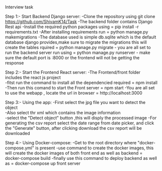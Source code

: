 Interview task


Step 1:- Start Backend Django server:
	-Clone the repository using git clone https://github.com/ShivamK14/Task
	-The backend folder contains Django Rest api
	-Install the required python packages using  =                pip install -r requirements.txt
	-After installing requirements run           =                python manage.py makemigrations
	-The database used is simple db.sqlite which 
	 is the default database django provides,make sure to migrate
	 the migrations this will create the tables rquired    =      python manage.py migrate
	- you are all set to run the backend server  run using =      python manage.py runserver
	- make sure the default port is :8000 or the frontend 
	  will not be getting the response
	  
	  
Step 2:- Start the Frontend React server:
	-The Frontend/front folder includes the react js project  
	-fitst run the command to install all the dependencied required =  npm install
	-Then run this comand to start the Front server                 =  npm start
	-You are all set to use the webapp , locate the url in browser  =  http://localhost:3000
 
Step 3:- Using the app:
	-First select the jpg file you want to detect the object      
	-Also select thr xml which contains the image information  
	-select the "Detect object" button ,this will disply the processed image
	-For generating the csv report select the date range from date picker,
	and click the "Generate" button, after clicking download the csv report will be downloaded
	
	
Step 4:- Using Docker-compose:
	-Get to the root directory where "docker-compose.yml" is present
	-use command to create the docker images, this will create 
	 the docker images of both front end as well as backend        =  docker-compose build
	-finally use this command to deploy backend as well as         =  docker-compose up
	 front server
	

